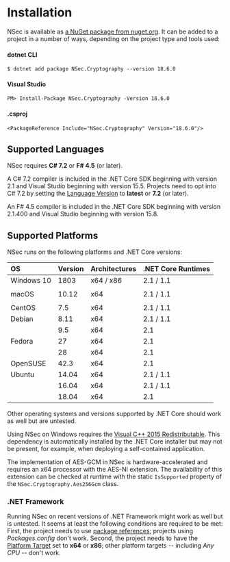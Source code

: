 # Installation

NSec is available as [a NuGet package from
nuget.org](https://www.nuget.org/packages/NSec.Cryptography/18.6.0). It
can be added to a project in a number of ways, depending on the project type and
tools used:


#### dotnet CLI

    $ dotnet add package NSec.Cryptography --version 18.6.0

#### Visual Studio

    PM> Install-Package NSec.Cryptography -Version 18.6.0

#### .csproj

    <PackageReference Include="NSec.Cryptography" Version="18.6.0"/>


## Supported Languages

NSec requires **C# 7.2** or **F# 4.5** (or later).

A C# 7.2 compiler is included in the .NET Core SDK beginning with version 2.1
and Visual Studio beginning with version 15.5.
Projects need to opt into C# 7.2 by setting the [Language
Version](https://docs.microsoft.com/en-us/visualstudio/ide/reference/advanced-build-settings-dialog-box-csharp)
to **latest** or **7.2** (or later).

An F# 4.5 compiler is included in the .NET Core SDK beginning with version
2.1.400 and Visual Studio beginning with version 15.8.


## Supported Platforms

NSec runs on the following platforms and .NET Core versions:

| OS            | Version  | Architectures | .NET Core Runtimes |
|:------------- |:-------- |:------------- |:-------------------|
| Windows 10    | 1803     | x64 / x86     | 2.1  /  1.1        |
|               |          |               |                    |
| macOS         | 10.12    | x64           | 2.1  /  1.1        |
|               |          |               |                    |
| CentOS        | 7.5      | x64           | 2.1  /  1.1        |
| Debian        | 8.11     | x64           | 2.1  /  1.1        |
|               | 9.5      | x64           | 2.1                |
| Fedora        | 27       | x64           | 2.1                |
|               | 28       | x64           | 2.1                |
| OpenSUSE      | 42.3     | x64           | 2.1                |
| Ubuntu        | 14.04    | x64           | 2.1  /  1.1        |
|               | 16.04    | x64           | 2.1  /  1.1        |
|               | 18.04    | x64           | 2.1                |

Other operating systems and versions supported by .NET Core should work as
well but are untested.

Using NSec on Windows requires the [Visual C++ 2015
Redistributable](https://www.microsoft.com/en-us/download/details.aspx?id=53587).
This dependency is automatically installed by the .NET Core installer but may
not be present, for example, when deploying a self-contained application.

The implementation of AES-GCM in NSec is hardware-accelerated and requires an
x64 processor with the AES-NI extension. The availability of this extension can
be checked at runtime with the static `IsSupported` property of the
`NSec.Cryptography.Aes256Gcm` class.


### .NET Framework

Running NSec on recent versions of .NET Framework might work as well but is
untested. It seems at least the following conditions are required to be met:
First, the project needs to use [*<PackageReference>* package
references](https://blog.nuget.org/20170316/NuGet-now-fully-integrated-into-MSBuild.html#what-about-other-project-types-that-are-not-net-core);
projects using *Packages.config* don't work. Second, the project needs to have
the [Platform
Target](https://docs.microsoft.com/en-us/visualstudio/ide/reference/build-page-project-designer-csharp)
set to **x64** or **x86**; other platform targets -- including *Any CPU* --
don't work.
